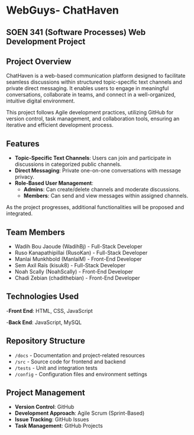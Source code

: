 # WebGuys- ChatHaven

## SOEN 341 (Software Processes) Web Development Project

## Project Overview

ChatHaven is a web-based communication platform designed to facilitate seamless discussions within structured topic-specific text channels and private direct messaging. It enables users to engage in meaningful conversations, collaborate in teams, and connect in a well-organized, intuitive digital environment.

This project follows Agile development practices, utilizing GitHub for version control, task management, and collaboration tools, ensuring an iterative and efficient development process.

## Features

- **Topic-Specific Text Channels**: Users can join and participate in discussions in categorized public channels.
- **Direct Messaging**: Private one-on-one conversations with message privacy.
- **Role-Based User Management**:
  - **Admins**: Can create/delete channels and moderate discussions.
  - **Members**: Can send and view messages within assigned channels.

As the project progresses, additional functionalities will be proposed and integrated.

## Team Members

* Wadih Bou Jaoude (WadihBj) - Full-Stack Developer
* Ruso Kanapathipillai (RusoKan) - Full-Stack Developer
* Manlai Munkhbold (ManlaiM) - Front-End Developer
* Sem Axil Raïs (kisuk8) - Full-Stack Developer
* Noah Scally (NoahScally) - Front-End Developer
* Chadi Zebian (chadithebian) - Front-End Developer
  
## Technologies Used

-**Front End**: HTML, CSS, JavaScript

-**Back End**: JavaScript, MySQL

## Repository Structure

- `/docs` - Documentation and project-related resources
- `/src` - Source code for frontend and backend
- `/tests` - Unit and integration tests
- `/config` - Configuration files and environment settings

## Project Management

- **Version Control**: GitHub
- **Development Approach**: Agile Scrum (Sprint-Based)
- **Issue Tracking**: GitHub Issues
- **Task Management**: GitHub Projects
